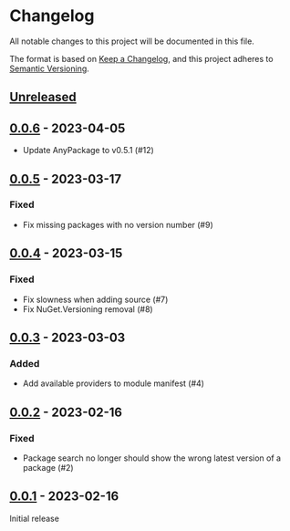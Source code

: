 # Changelog
All notable changes to this project will be documented in this file.

The format is based on [Keep a Changelog](https://keepachangelog.com/en/1.0.0/),
and this project adheres to [Semantic Versioning](https://semver.org/spec/v2.0.0.html).

## [Unreleased]

## [0.0.6] - 2023-04-05

- Update AnyPackage to v0.5.1 (#12)

## [0.0.5] - 2023-03-17

### Fixed

- Fix missing packages with no version number (#9)

## [0.0.4] - 2023-03-15

### Fixed

- Fix slowness when adding source (#7)
- Fix NuGet.Versioning removal (#8)

## [0.0.3] - 2023-03-03

### Added

- Add available providers to module manifest (#4)

## [0.0.2] - 2023-02-16

### Fixed

- Package search no longer should show the wrong latest version of a package (#2)

## [0.0.1] - 2023-02-16

Initial release

[Unreleased]: https://github.com/AnyPackage/AnyPackage.WinGet/compare/v0.0.6...HEAD
[0.0.6]: https://github.com/AnyPackage/AnyPackage.WinGet/releases/tag/v0.0.6
[0.0.5]: https://github.com/AnyPackage/AnyPackage.WinGet/releases/tag/v0.0.5
[0.0.4]: https://github.com/AnyPackage/AnyPackage.WinGet/releases/tag/v0.0.4
[0.0.3]: https://github.com/AnyPackage/AnyPackage.WinGet/releases/tag/v0.0.3
[0.0.2]: https://github.com/AnyPackage/AnyPackage.WinGet/releases/tag/v0.0.2
[0.0.1]: https://github.com/AnyPackage/AnyPackage.WinGet/releases/tag/v0.0.1
